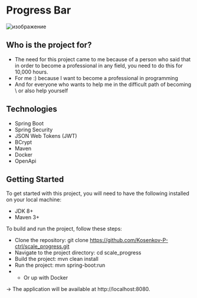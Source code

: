 # Progress Bar
![изображение](https://user-images.githubusercontent.com/79561283/210964649-b3ff2447-b204-48f5-825e-8377116479b8.png)


## Who is the project for?

- The need for this project came to me because of a person who said that in order to become a professional in any field, you need to do this for 10,000 hours.
- For me :) because I want to become a professional in programming
- And for everyone who wants to help me in the difficult path of becoming \ or also help yourself

## Technologies
- Spring Boot
- Spring Security
- JSON Web Tokens (JWT)
- BCrypt
- Maven
- Docker
- OpenApi

## Getting Started
To get started with this project, you will need to have the following installed on your local machine:

- JDK 8+
- Maven 3+

To build and run the project, follow these steps:

- Clone the repository: git clone https://github.com/Kosenkov-P-ctrl/scale_progress.git
- Navigate to the project directory: cd scale_progress
- Build the project: mvn clean install
- Run the project: mvn spring-boot:run
- - Or up with Docker 

-> The application will be available at http://localhost:8080.
